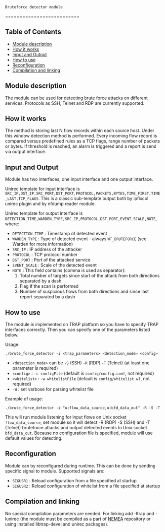     Bruteforce detector module
==========================


Table of Contents
-----------------

* [Module description](#module-description)
* [How it works](#how-it-works)
* [Input and Output](#input-and-output)
* [How to use](#how-to-use)
* [Reconfiguration](#reconfiguration)
* [Compilation and linking](#compilation-and-linking)


Module description
------------------

The module can be used for detecting brute force attacks on different services.
Protocols as SSH, Telnet and RDP are currently supported. 


How it works
------------

The method is storing last N flow records within each source host. Under
this window detection method is performed. Every incoming flow record is
compared versus predefined rules as a TCP flags, range number of packets
or bytes. If threshold is reached, an alarm is triggered and a report is 
send via output interface.


Input and Output
----------------

Module has two interfaces, one input interface and one output interface.

Unirec template for input interface is `SRC_IP,DST_IP,SRC_PORT,DST_PORT,PROTOCOL,PACKETS,BYTES,TIME_FIRST,TIME_LAST,TCP_FLAGS`.
This is a classic sub-template output both by ipfixcol unirec plugin and by nfdump reader module.

Unirec template for output interface is `DETECTION_TIME,WARDEN_TYPE,SRC_IP,PROTOCOL,DST_PORT,EVENT_SCALE,NOTE`, where:

* `DETECTION_TIME` : Timestamp of detected event
* `WARDEN_TYPE` : Type of detected event - always `WT_BRUTEFORCE` (see Warden for more information)
* `SRC_IP` : IP address of the attacker
* `PROTOCOL` : TCP protocol number
* `DST_PORT` : Port of the attacked service
* `EVENT_SCALE` : Scale of the detected event
* `NOTE` : This field contains (comma is used as separator): 
    <!--- FIXME --->
  1. Total number of targets since start of the attack from both 
directions separated by a dash  
  2. Flag if the scan is performed
  3. Number of suspicious flows from both directions and since 
last report separated by a dash


How to use
----------

The module is implemented on TRAP platform so you have to specify TRAP interfaces correctly. Then you can specify one of the parameters listed below.

Usage:

```
./brute_force_detector -i <trap_parameters> <detection_mode> <config>
```
     
* `<detection_mode>` can be `-S` (SSH) `-R` (RDP) `-T` (Telnet) (at least one parameter is required)
* `<config>` : `-c configFile` (default is `config/config.conf`, not required)
* `<whitelist>` : `-w whitelistFile` (default is `config/whitelist.wl`, not required)
* `-W` : set verbose for parsing whitelist file

Example of usage:

```
./brute_force_detector -i "u:flow_data_source,u:bfd_data_out" -R -S -T
```

This will run module listening for input flows on Unix socket `flow_data_source`, set module so
it will detect -R (RDP) -S (SSH) and -T (Telnet) bruteforce attacks and output detected events
to Unix socket `bfd_data_out`. Because no configuration file is specified, module will use
default values for detecting.


Reconfiguration
---------------

Module can by reconfigured during runtime. This can be done by sending specific signal to module.
Supported signals are:

* `SIGUSR1` : Reload configuration from a file specified at startup
* `SIGUSR2` : Reload configuration of whitelist from a file specified at startup

 
Compilation and linking
-----------------------

No special compilation parameters are needed. For linking add -ltrap and -lunirec
(the module must be compiled as a part of [NEMEA](https://github.com/CESNET/Nemea) repository or using installed libtrap-devel and unirec packages).

